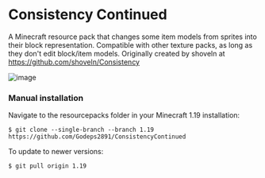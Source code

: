 # Consistency Continued
A Minecraft resource pack that changes some item models from sprites into their block representation. Compatible with other texture packs, as long as they don't edit block/item models.
Originally created by shoveln at https://github.com/shoveln/Consistency

![image](https://user-images.githubusercontent.com/54289108/188403493-32051bf1-30b2-4c0e-8b0e-ee33ffbea935.png)


### Manual installation
Navigate to the resourcepacks folder in your Minecraft 1.19 installation:

```
$ git clone --single-branch --branch 1.19 https://github.com/Godeps2891/ConsistencyContinued
```

To update to newer versions:

```
$ git pull origin 1.19
```
